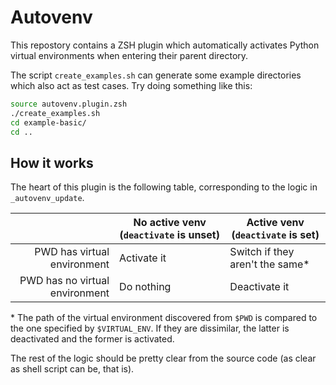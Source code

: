 Autovenv
========

This repostory contains a ZSH plugin which automatically activates Python
virtual environments when entering their parent directory.

The script `create_examples.sh` can generate some example directories which
also act as test cases. Try doing something like this:

```zsh
source autovenv.plugin.zsh
./create_examples.sh
cd example-basic/
cd ..
```

How it works
-------------

The heart of this plugin is the following table, corresponding to the logic in
`_autovenv_update`.

|                                | No active venv (`deactivate` is unset) | Active venv (`deactivate` is set) |
|-------------------------------:|----------------------------------------|-----------------------------------|
| PWD has virtual environment    | Activate it                            | Switch if they aren't the same\*  |
| PWD has no virtual environment | Do nothing                             | Deactivate it                     |

\* The path of the virtual environment discovered from `$PWD` is compared to
the one specified by `$VIRTUAL_ENV`. If they are dissimilar, the latter is
deactivated and the former is activated.

The rest of the logic should be pretty clear from the source code (as clear as
shell script can be, that is).
